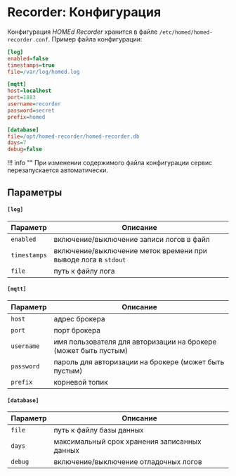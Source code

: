 # Recorder: Конфигурация

Конфигурация _HOMEd Recorder_ хранится в файле <code>/etc/homed/homed-recorder.conf</code>. Пример файла конфигурации:

```ini
[log]
enabled=false
timestamps=true
file=/var/log/homed.log

[mqtt]
host=localhost
port=1883
username=recorder
password=secret
prefix=homed

[database]
file=/opt/homed-recorder/homed-recorder.db
days=7
debug=false
```

!!! info ""
    При изменении содержимого файла конфигурации сервис перезапускается автоматически.

## Параметры

#### `[log]`

| Параметр | Описание |
|----------|----------|
| `enabled`    | включение/выключение записи логов в файл |
| `timestamps` | включение/выключение меток времени при выводе лога в `stdout` |
| `file`       | путь к файлу лога |

#### `[mqtt]`

| Параметр | Описание |
|----------|----------|
| `host`     | адрес брокера |
| `port`     | порт брокера |
| `username` | имя пользователя для авторизации на брокере (может быть пустым) |
| `password` | пароль для авторизации на брокере (может быть пустым) |
| `prefix`   | корневой топик |

#### `[database]`

| Параметр | Описание |
|----------|----------|
| `file`  | путь к файлу базы данных |
| `days`  | максимальный срок хранения записанных данных |
| `debug` | включение/выключение отладочных логов |

<!-- TODO: написать про способы хранения данных -->
